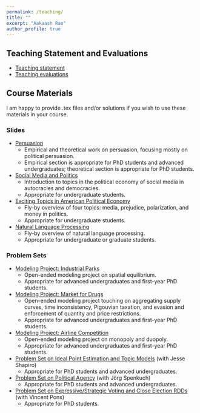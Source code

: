 ```yaml
---
permalink: /teaching/
title: ""
excerpt: "Aakaash Rao"
author_profile: true
---
```


## Teaching Statement and Evaluations
- [Teaching statement](https://www.dropbox.com/scl/fi/m7lwipo79orx3vuc97n4q/rao-teaching-statement.pdf?rlkey=07f062hh41np5suhidgy74zmp&dl=0)
- [Teaching evaluations](https://www.dropbox.com/scl/fi/7tsrbivhbiym9b00zeclx/rao-teaching-evals.pdf?rlkey=6ce2bi7uemdww7m58cm5ly0o7&dl=0)

## Course Materials
I am happy to provide .tex files and/or solutions if you wish to use these materials in your course.
### Slides

- [Persuasion](https://www.dropbox.com/scl/fi/402x7bx0oykx5qk02445k/Persuasion.pdf?rlkey=4j1xjx762px8y773pf7ls9alq&dl=0)
  - Empirical and theoretical work on persuasion, focusing mostly on political persuasion.
  - Empirical section is appropriate for PhD students and advanced undergraduates; theoretical section is appropriate for PhD students.
- [Social Media and Politics](https://www.dropbox.com/scl/fi/ieyo0za5j5lx3eyabfyq9/social-media-and-politics.pdf?rlkey=3c9zyjwon2gzfa3585pjrwscd&dl=0)
  - Introduction to topics in the political economy of social media in autocracies and democracies.
  - Appropriate for undergraduate students.
- [Exciting Topics in American Political Economy](https://www.dropbox.com/scl/fi/n27a0truwiseh0gntzkro/exciting-topics.pdf?rlkey=49csqcxnq3j4huwcwafknhm40&dl=0)
  - Fly-by overview of four topics: media, prejudice, polarization, and money in politics.
  - Appropriate for undergraduate students.
- [Natural Language Processing](https://www.dropbox.com/scl/fi/n0t3k7nc9m0kvr3ag1313/nlp.pdf?rlkey=do0f80sy8503ttjsscs3bscm4&dl=0)
  - Fly-by overview of natural language processing.
  - Appropriate for undergraduate or graduate students.
 
### Problem Sets
- [Modeling Project: Industrial Parks](https://www.dropbox.com/scl/fi/8003bu7mp0hrpuc9pa9zn/industrial-parks-pset.pdf?rlkey=fqpdl47blmrjr4kq2er2xqw2s&dl=0)
  - Open-ended modeling project on spatial equilibrium.
  - Appropriate for advanced undergraduates and first-year PhD students.
- [Modeling Project: Market for Drugs](https://www.dropbox.com/scl/fi/23dmbsax6697ig5xbw8pp/market-for-drugs-pset.pdf?rlkey=4f60yj935vjpoec8yvu4p5xge&dl=0)
  - Open-ended modeling project touching on aggregating supply curves, time inconsistency, Pigouvian taxation, and evasion and enforcement of quantity and price restrictions.
  - Appropriate for advanced undergraduates and first-year PhD students.
- [Modeling Project: Airline Competition](https://www.dropbox.com/scl/fi/23dmbsax6697ig5xbw8pp/market-for-drugs-pset.pdf?rlkey=4f60yj935vjpoec8yvu4p5xge&dl=0)
  - Open-ended modeling project on monopoly and duopoly.
  - Appropriate for advanced undergraduates and first-year PhD students.
- [Problem Set on Ideal Point Estimation and Topic Models](https://www.dropbox.com/s/ql3s0m0txoar3ax/pset-no-solutions.pdf?dl=0) (with Jesse Shapiro)
  - Appropriate for PhD students and advanced undergraduates.
- [Problem Set on Political Agency](https://www.dropbox.com/scl/fi/wu8admqgi57wv5ekpz4de/agency-pset.pdf?rlkey=uot1i5l2rlei28awfdonmj2ds&dl=0) (with Jörg Spenkuch)
  - Appropriate for PhD students and advanced undergraduates.
- [Problem Set on Expressive/Strategic Voting and Close Election RDDs](https://www.dropbox.com/scl/fi/pa01hn9qsi2n7jb4cek9x/rdd-pset.pdf?rlkey=n6yufuea32r9q105ifyuxdi7d&dl=0) (with Vincent Pons)
  - Appropriate for PhD students.

